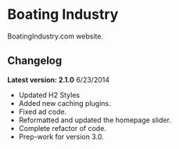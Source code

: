 # Boating Industry #

BoatingIndustry.com website.

## Changelog ##

**Latest version: 2.1.0**
6/23/2014

* Updated H2 Styles
* Added new caching plugins.
* Fixed ad code.
* Reformatted and updated the homepage slider.
* Complete refactor of code.
* Prep-work for version 3.0.